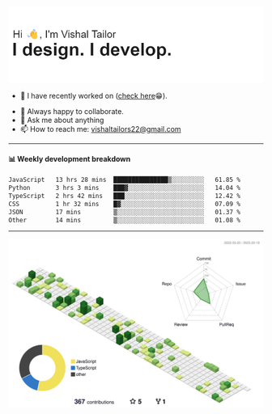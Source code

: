 ![Hi, I'm Vishal Tailor. I design. I develop.](https://github.com/vishaltailors/vishaltailors/blob/main/header.png?raw=true)

- 🔭 I have recently worked on ([check here](https://vishaltailor.com)😁).
<!-- - 🎦 Currently watching: JavaScript: The Hard Parts By Will Sentance. -->
- 👯 Always happy to collaborate.
- 💬 Ask me about anything
- 📫 How to reach me: <a href="mailto:vishaltailors22@gmail.com">vishaltailors22@gmail.com</a>

<hr /> 
<h4>📊 Weekly development breakdown</h4>
<!--START_SECTION:waka-->

```text
JavaScript   13 hrs 28 mins  ███████████████▒░░░░░░░░░   61.85 %
Python       3 hrs 3 mins    ███▓░░░░░░░░░░░░░░░░░░░░░   14.04 %
TypeScript   2 hrs 42 mins   ███░░░░░░░░░░░░░░░░░░░░░░   12.42 %
CSS          1 hr 32 mins    █▓░░░░░░░░░░░░░░░░░░░░░░░   07.09 %
JSON         17 mins         ▒░░░░░░░░░░░░░░░░░░░░░░░░   01.37 %
Other        14 mins         ▒░░░░░░░░░░░░░░░░░░░░░░░░   01.08 %
```

<!--END_SECTION:waka-->
<hr /> 

![](./profile-3d-contrib/profile-green-animate.svg)
